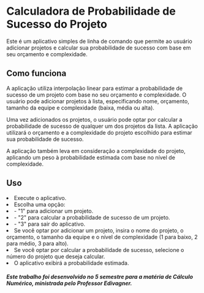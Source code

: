 <h1>Calculadora de Probabilidade de Sucesso do Projeto</h1>
<p>Este é um aplicativo simples de linha de comando que permite ao usuário adicionar projetos e calcular sua probabilidade de sucesso com base em seu orçamento e complexidade.</p>

<h2>Como funciona</h2>
<p>A aplicação utiliza interpolação linear para estimar a probabilidade de sucesso de um projeto com base no seu orçamento e complexidade. O usuário pode adicionar projetos à lista, especificando nome, orçamento, tamanho da equipe e complexidade (baixa, média ou alta).</p>

<p>Uma vez adicionados os projetos, o usuário pode optar por calcular a probabilidade de sucesso de qualquer um dos projetos da lista. A aplicação utilizará o orçamento e a complexidade do projeto escolhido para estimar sua probabilidade de sucesso.</p>

<p>A aplicação também leva em consideração a complexidade do projeto, aplicando um peso à probabilidade estimada com base no nível de complexidade.</p>

<h2>Uso</h2>
<li>Execute o aplicativo.</li>
<li>Escolha uma opção:</li>
<li> - "1" para adicionar um projeto.</li>
<li> - "2" para calcular a probabilidade de sucesso de um projeto.</li>
<li> - "3" para sair do aplicativo.</li>
<li>Se você optar por adicionar um projeto, insira o nome do projeto, o orçamento, o tamanho da equipe e o nível de complexidade (1 para baixo, 2 para médio, 3 para alto).</li>
<li>Se você optar por calcular a probabilidade de sucesso, selecione o número do projeto que deseja calcular.</li>
<li>O aplicativo exibirá a probabilidade estimada. </li>

<h5>Este trabalho foi desenvolvido no 5 semestre para a matéria de Cálculo Numérico, ministrada pelo Professor Edivagner.</h5>
